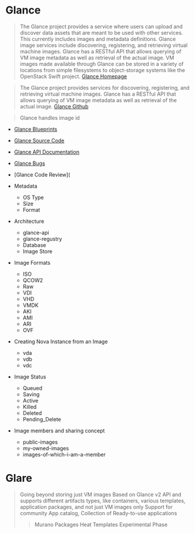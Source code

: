 # Glance

> The Glance project provides a service where users can upload and discover data assets that are meant to be used with other services. This currently includes images and metadata definitions. Glance image services include discovering, registering, and retrieving virtual machine images. Glance has a RESTful API that allows querying of VM image metadata as well as retrieval of the actual image. VM images made available through Glance can be stored in a variety of locations from simple filesystems to object-storage systems like the OpenStack Swift project. [Glance Homepage](http://docs.openstack.org/developer/glance/)

> The Glance project provides services for discovering, registering, and retrieving virtual machine images. Glance has a RESTful API that allows querying of VM image metadata as well as retrieval of the actual image. [Glance Github]()

> Glance handles image id


- [Glance Blueprints](https://blueprints.launchpad.net/glance)
- [Glance Source Code](https://github.com/openstack/glance)
- [Glance API Documentation](http://developer.openstack.org/api-ref-image-v2.html)
- [Glance Bugs](https://bugs.launchpad.net/glance/+bugs)
- [Glance Code Review](

- Metadata
  - OS Type
  - Size
  - Format

- Architecture
  - glance-api
  - glance-regustry
  - Database
  - Image Store

- Image Formats
  - ISO
  - QCOW2
  - Raw
  - VDI
  - VHD
  - VMDK
  - AKI
  - AMI
  - ARI
  - OVF

- Creating Nova Instance from an Image
  - vda
  - vdb
  - vdc

- Image Status
  - Queued
  - Saving
  - Active
  - Killed
  - Deleted
  - Pending_Delete

- Image members and sharing concept
  - public-images
  - my-owned-images
  - images-of-which-i-am-a-member

# Glare

> Going beyond storing just VM images
> Based on Glance v2 API and supports different artifacts types, like containers, various templates, application packages, and not just VM images only
> Support for community App catalog, Collection of Ready-to-use applications
> > Murano Packages
> > Heat Templates
> Experimental Phase 

